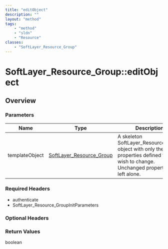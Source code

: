 ```yaml
---
title: "editObject"
description: ""
layout: "method"
tags:
    - "method"
    - "sldn"
    - "Resource"
classes:
    - "SoftLayer_Resource_Group"
---
```

# SoftLayer_Resource_Group::editObject
## Overview 


### Parameters 
|Name | Type | Description |
| --- | --- | --- |
|templateObject| <a href='/reference/datatypes/SoftLayer_Resource_Group'>SoftLayer_Resource_Group </a>| A skeleton SoftLayer_Resource_Group object with only the properties defined that you wish to change. Unchanged properties are left alone.|


### Required Headers
* authenticate
* SoftLayer_Resource_GroupInitParameters

### Optional Headers

### Return Values
boolean
